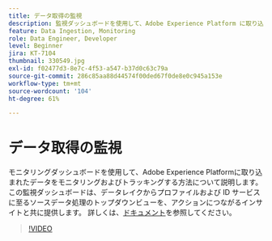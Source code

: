 ```yaml
---
title: データ取得の監視
description: 監視ダッシュボードを使用して、Adobe Experience Platform に取り込まれたデータを監視および追跡する方法について説明します。この監視ダッシュボードでは、プロファイルおよび ID サービスに対するデータレイクを介したソースデータ処理の状況を、ソース、データフロー、データフロー実行の各レベルでトップダウン表示し、適切なタイミングでアクションにつながるアドバイザリも表示します。
feature: Data Ingestion, Monitoring
role: Data Engineer, Developer
level: Beginner
jira: KT-7104
thumbnail: 330549.jpg
exl-id: f02477d3-8e7c-4f53-a547-b37d0c63c79a
source-git-commit: 286c85aa88d44574f00ded67f0de8e0c945a153e
workflow-type: tm+mt
source-wordcount: '104'
ht-degree: 61%

---
```


# データ取得の監視

モニタリングダッシュボードを使用して、Adobe Experience Platformに取り込まれたデータをモニタリングおよびトラッキングする方法について説明します。 この監視ダッシュボードは、データレイクからプロファイルおよび ID サービスに至るソースデータ処理のトップダウンビューを、アクションにつながるインサイトと共に提供します。 詳しくは、[ドキュメント](https://experienceleague.adobe.com/docs/experience-platform/dataflows/ui/monitor-sources.html?lang=ja)を参照してください。

>[!VIDEO](https://video.tv.adobe.com/v/347010?learn=on&enablevpops&captions=jpn)
